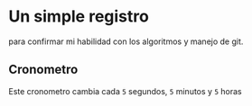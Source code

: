 # Un simple registro

para confirmar mi habilidad con los algoritmos y manejo de git.

## Cronometro

Este cronometro cambia cada `5` segundos, `5` minutos y `5` horas
